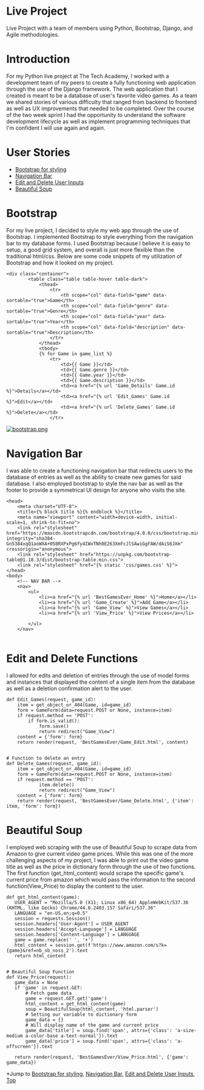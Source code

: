 # Live Project <a id="top"></a>
Live Project with a team of members using Python, Bootstrap, Django, and Agile methodologies.
# Introduction 
For my Python live project at The Tech Academy, I worked with a development team of my peers to create a fully functioning web application through the use of the Django framework. The web application that I created is meant to be a database of user's favorite video games. As a team we shared stories of various difficulty that ranged from backend to frontend as well as UX improvements that needed to be completed. Over the course of the two week sprint I had the opportunity to understand the software development lifecycle as well as implement programming techniques that I'm confident I will use again and again.
# User Stories 
* [Bootstrap for styling](#bootstrap)
* [Navigation Bar](#navigation-bar)
* [Edit and Delete User Inputs](#edit-and-delete-functions)
* [Beautiful Soup](#beautiful-soup)

# Bootstrap <a id="bootstrap"></a>
For my live project, I decided to style my web app through the use of Bootstrap. I implemented Bootstrap to style everything from the navigation bar to my database forms. I used Bootstrap because I believe it is easy to setup, a good grid system, and overall is just more flexible than the traditional html/css. Below are some code snippets of my utilization of Bootstrap and how it looked on my project.

```
<div class="container">
        <table class="table table-hover table-dark">
            <thead>
                <tr>
                    <th scope="col" data-field="game" data-sortable="true">Game</th>
                    <th scope="col" data-field="genre" data-sortable="true">Genre</th>
                    <th scope="col" data-field="year" data-sortable="true">Year</th>
                    <th scope="col" data-field="description" data-sortable="true">Description</th>
                </tr>
            </thead>
            <tbody>
            {% for Game in game_list %}
                <tr>
                    <td>{{ Game }}</td>
                    <td>{{ Game.genre }}</td>
                    <td>{{ Game.year }}</td>
                    <td>{{ Game.description }}</td>
                    <td><a href="{% url 'Game_Details' Game.id %}">Details</a></td>
                    <td><a href="{% url 'Edit_Games' Game.id %}">Edit</a></td>
                    <td><a href="{% url 'Delete_Games' Game.id %}">Delete</a></td>
                </tr>
```

[![bootstrap.png](https://i.postimg.cc/rF14PRfq/bootstrap.png)](https://postimg.cc/RN0q3hrY)

# Navigation Bar <a id="navigation-bar"></a>
I was able to create a functioning navigation bar that redirects users to the database of entries as well as the ability to create new games for said database. I also employed bootstrap to style the nav bar as well as the footer to provide a symmetrical UI design for anyone who visits the site.

```
<head>
    <meta charset="UTF-8">
    <title>{% block title %}{% endblock %}</title>
    <meta name="viewport" content="width=device-width, initial-scale=1, shrink-to-fit=no">
    <link rel="stylesheet" href="https://maxcdn.bootstrapcdn.com/bootstrap/4.0.0/css/bootstrap.min.css" integrity="sha384-Gn5384xqQ1aoWXA+058RXPxPg6fy4IWvTNh0E263XmFcJlSAwiGgFAW/dAiS6JXm" crossorigin="anonymous">
    <link rel="stylesheet" href="https://unpkg.com/bootstrap-table@1.18.3/dist/bootstrap-table.min.css">
    <link rel="stylesheet" href="{% static 'css/games.css' %}">
</head>
<body>
    <!-- NAV BAR -->
    <nav>
        <ul>
            <li><a href="{% url 'BestGamesEver_Home' %}">Home</a></li>
            <li><a href="{% url 'Game_Create' %}">Add Game</a></li>
            <li><a href="{% url 'Game_View' %}">View Games</a></li>
            <li><a href="{% url 'View_Price' %}">View Prices</a></li>
            
        </ul>
    </nav>
    
   ```
# Edit and Delete Functions <a id="edit-and-delete-functions"></a>
I allowed for edits and deletion of entries through the use of model forms and instances that displayed the content of a single item from the database as well as a deletion confirmation alert to the user.

```
def Edit_Games(request, game_id):
    item = get_object_or_404(Game, id=game_id)
    form = GameForm(data=request.POST or None, instance=item)
    if request.method == 'POST':
        if form.is_valid():
            form.save()
            return redirect("Game_View")
    content = {'form': form}
    return render(request, 'BestGamesEver/Game_Edit.html', content)


# Function to delete an entry
def Delete_Games(request, game_id):
    item = get_object_or_404(Game, id=game_id)
    form = GameForm(data=request.POST or None, instance=item)
    if request.method == 'POST':
            item.delete()
            return redirect("Game_View")
    content = {'form': form}
    return render(request, 'BestGamesEver/Game_Delete.html', {'item': item, 'form': form})
 ```
 
 # Beautiful Soup <a id="beautiful-soup"></a>
 I employed web scraping with the use of Beautiful Soup to scrape data from Amazon to give current video game prices. While this was one of the more challenging aspects of my project, I was able to print out the video game title as well as the price in dictionary form through the use of two functions. The first function (get_html_content) would scrape the specific game's current price from amazon which would pass the information to the second function(View_Price) to display the content to the user.
 
 ```
 def get_html_content(game):
    USER_AGENT = "Mozilla/5.0 (X11; Linux x86_64) AppleWebKit/537.36 (KHTML, like Gecko) Chrome/44.0.2403.157 Safari/537.36"
    LANGUAGE = "en-US,en;q=0.5"
    session = requests.Session()
    session.headers['User-Agent'] = USER_AGENT
    session.headers['Accept-Language'] = LANGUAGE
    session.headers['Content-Language'] = LANGUAGE
    game = game.replace(' ', '+')
    html_content = session.get(f'https://www.amazon.com/s?k={game}&ref=nb_sb_noss_2').text
    return html_content


# Beautiful Soup Function
def View_Price(request):
    game_data = None
    if 'game' in request.GET:
        # Fetch game data
        game = request.GET.get('game')
        html_content = get_html_content(game)
        soup = BeautifulSoup(html_content, 'html.parser')
        # Setting our variable to dictionary form
        game_data = {}
        # Will display name of the game and current price
        game_data['title'] = soup.find('span', attrs={'class': 'a-size-medium a-color-base a-text-normal'}).text
        game_data['price'] = soup.find('span', attrs={'class': 'a-offscreen'}).text

    return render(request, 'BestGamesEver/View_Price.html', {'game': game_data})
 
 ```
 *Jump to [Bootstrap for styling](#bootstrap), [Navigation Bar](#navigation-bar), [Edit and Delete User Inputs](#edit-and-delete-functions), [Top](#top)


